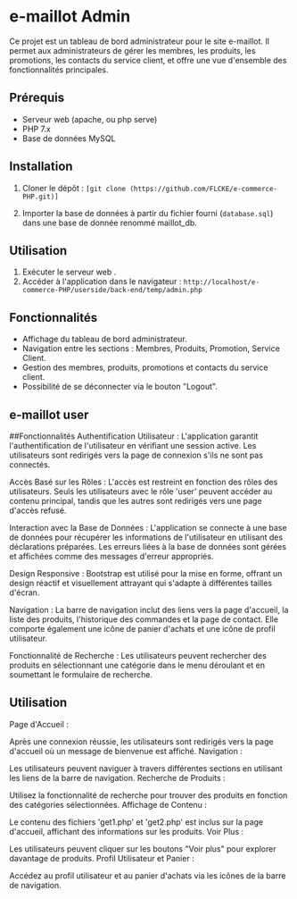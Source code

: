 
# e-maillot Admin

Ce projet est un tableau de bord administrateur pour le site e-maillot. Il permet aux administrateurs de gérer les membres, les produits, les promotions, les contacts du service client, et offre une vue d'ensemble des fonctionnalités principales.

## Prérequis

- Serveur web (apache, ou php serve)
- PHP 7.x
- Base de données MySQL

## Installation

1. Cloner le dépôt : `[git clone (https://github.com/FLCKE/e-commerce-PHP.git)]`

2. Importer la base de données à partir du fichier fourni (`database.sql`) dans une base de donnée renommé maillot_db.


## Utilisation

1. Exécuter le serveur web .
2. Accéder à l'application dans le navigateur : `http://localhost/e-commerce-PHP/userside/back-end/temp/admin.php`

## Fonctionnalités

- Affichage du tableau de bord administrateur.
- Navigation entre les sections : Membres, Produits, Promotion, Service Client.
- Gestion des membres, produits, promotions et contacts du service client.
- Possibilité de se déconnecter via le bouton "Logout".

## e-maillot user
##Fonctionnalités
Authentification Utilisateur : L'application garantit l'authentification de l'utilisateur en vérifiant une session active. Les utilisateurs sont redirigés vers la page de connexion s'ils ne sont pas connectés.

Accès Basé sur les Rôles : L'accès est restreint en fonction des rôles des utilisateurs. Seuls les utilisateurs avec le rôle 'user' peuvent accéder au contenu principal, tandis que les autres sont redirigés vers une page d'accès refusé.

Interaction avec la Base de Données : L'application se connecte à une base de données pour récupérer les informations de l'utilisateur en utilisant des déclarations préparées. Les erreurs liées à la base de données sont gérées et affichées comme des messages d'erreur appropriés.

Design Responsive : Bootstrap est utilisé pour la mise en forme, offrant un design réactif et visuellement attrayant qui s'adapte à différentes tailles d'écran.

Navigation : La barre de navigation inclut des liens vers la page d'accueil, la liste des produits, l'historique des commandes et la page de contact. Elle comporte également une icône de panier d'achats et une icône de profil utilisateur.

Fonctionnalité de Recherche : Les utilisateurs peuvent rechercher des produits en sélectionnant une catégorie dans le menu déroulant et en soumettant le formulaire de recherche.
## Utilisation
Page d'Accueil :

Après une connexion réussie, les utilisateurs sont redirigés vers la page d'accueil où un message de bienvenue est affiché.
Navigation :

Les utilisateurs peuvent naviguer à travers différentes sections en utilisant les liens de la barre de navigation.
Recherche de Produits :

Utilisez la fonctionnalité de recherche pour trouver des produits en fonction des catégories sélectionnées.
Affichage de Contenu :

Le contenu des fichiers 'get1.php' et 'get2.php' est inclus sur la page d'accueil, affichant des informations sur les produits.
Voir Plus :

Les utilisateurs peuvent cliquer sur les boutons "Voir plus" pour explorer davantage de produits.
Profil Utilisateur et Panier :

Accédez au profil utilisateur et au panier d'achats via les icônes de la barre de navigation.
